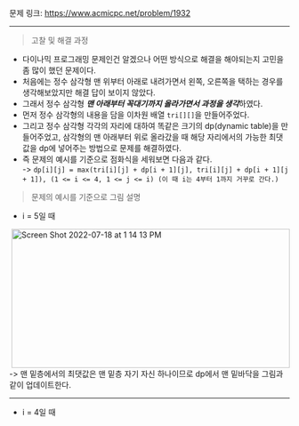 문제 링크: https://www.acmicpc.net/problem/1932
- - -
> 고찰 및 해결 과정
- 다이나믹 프로그래밍 문제인건 알겠으나 어떤 방식으로 해결을 해야되는지 고민을 좀 많이 했던 문제이다.  
- 처음에는 정수 삼각형 맨 위부터 아래로 내려가면서 왼쪽, 오른쪽을 택하는 경우를 생각해보았지만 해결 답이 보이지 않았다.  
- 그래서 정수 삼각형 ***맨 아래부터 꼭대기까지 올라가면서 과정을 생각***하였다.  
- 먼저 정수 삼각형의 내용을 담을 이차원 배열 ```tri[][]```을 만들어주었다.  
- 그리고 정수 삼각형 각각의 자리에 대하여 똑같은 크기의 dp(dynamic table)을 만들어주었고, 삼각형의 맨 아래부터 위로 올라갔을 때 해당 자리에서의 가능한 최댓값을 dp에 넣어주는 방법으로 문제를 해결하였다.  
- 즉 문제의 예시를 기준으로 점화식을 세워보면 다음과 같다.  
  -> ```dp[i][j] = max(tri[i][j] + dp[i + 1][j], tri[i][j] + dp[i + 1][j + 1]), (1 <= i <= 4, 1 <= j <= i) (이 때 i는 4부터 1까지 거꾸로 간다.)```  

> 문제의 예시를 기준으로 그림 설명  
- i = 5일 때  
<img width="500" height="250" align="right" alt="Screen Shot 2022-07-18 at 1 14 13 PM" src="https://user-images.githubusercontent.com/75198221/179444422-17ebf953-9ff4-436d-987c-95c5792ee3b8.png">  

-> 맨 밑층에서의 최댓값은 맨 밑층 자기 자신 하나이므로 dp에서 맨 밑바닥을 그림과 같이 업데이트한다.  
- - -
- i = 4일 때  
